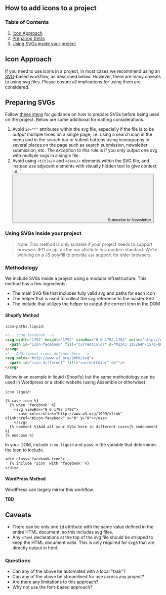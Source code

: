 ## How to add icons to a project

### Table of Contents
1. [Icon Approach](#icon-approach)
2. [Preparing SVGs](#preparing-svgs)
3. [Using SVGs inside your project](#using-svgs-inside-your-project)

## Icon Approach

If you need to use icons in a project, in most cases we recommend using an [SVG](https://developer.mozilla.org/en-US/docs/Web/SVG)-based workflow, as described below. However, there are many caveats to using svg files. Please ensure all implications for using them are considered.

## Preparing SVGs

Follow [these steps](/howtos/how-to-prepare-svg-files.md) for guidance on how to prepare SVGs before being used on the project. Below are some additional formatting considerations.

1. Avoid `id="*"` attributes within the svg file, especially if the file is to be *output* multiple times on a single page; i.e. using a search icon in the menu and in the search bar or submit buttons using iconography in several places on the page such as search submission, newsletter submission, etc. *The exception to this rule* is if you only output one svg with multiple svgs in a single file.
2. Avoid using `<title/>` and `<desc/>` elements within the SVG file, and instead use adjacent elements with visually hidden text to give context; i.e. `<button aria-label="Subscribe to Newsletter"><svg/><span class="hidden-text">Subscribe to Newsletter</span>

### Using SVGs inside your project

> Note: This method is only suitable if your project needs to support browsers IE11 an up, as the ```use``` attribute is a modern standard. We're working on a JS polyfill to provide ```use``` support for older browsers.

### Methodology

We include SVGs inside a project using a modular infrastructure. This method has a few ingredients:
- The main SVG file that includes fully valid svg and paths for each icon
- The helper that is used to collect the svg reference to the master SVG
- The include that utilizes the helper to output the correct icon in the DOM

#### Shopify Method

`icon-paths.liquid`:
```html
<!-- icon-facebook -->
<svg width="1792" height="1792" viewBox="0 0 1792 1792" xmlns="http://www.w3.org/2000/svg">
  <path id="icon-facebook" fill="currentColor" d="M1343 12v264h-157q-86 0-116 36t-30 108v189h293l-39 296h-254v759h-306v-759h-255v-296h255v-218q0-186 104-288.5t277-102.5q147 0 228 12z"/>
</svg>
<!-- Additional icons defined here -->
<svg xmlns="http://www.w3.org/2000/svg">
  <path id="icon-different" fill="currentColor" d=""/>
</svg>
```

Below is an example in liquid (Shopify) but the same methodology can be used in Wordpress or a static website (using Assemble or otherwise).

`icon.liquid`:
```liquid
{% case icon %}
  {% when 'facebook' %}
    <svg viewBox="0 0 1792 1792">
      <use xmlns:xlink="http://www.w3.org/1999/xlink" xlink:href="#icon-facebook" x="0" y="0"></use>
    </svg>
  {% comment %}Add all your SVGs here in different cases{% endcomment %}
{% endcase %}
```

In your DOM, include `icon.liquid` and pass in the variable that determines the icon to include.

```liquid
<div class='facebook-icon'>
  {% include 'icon' with 'facebook' %}
</div>
```

#### WordPress Method
WordPress can largely mirror this workflow. 

**TBD**

## Caveats
- There can be only one `id` attribute with the same value defined in the entire HTML document, so this includes svg files.
- Any `<?xml` declarations at the top of the svg file should be stripped to keep the HTML document valid. This is only required for svgs that are directly output in html.

### Questions
- Can any of the above be automated with a local "task"?
- Can any of the above be streamlined for use across any project?
- Are there any limitations to this approach? 
- Why not use the font-based approach?

